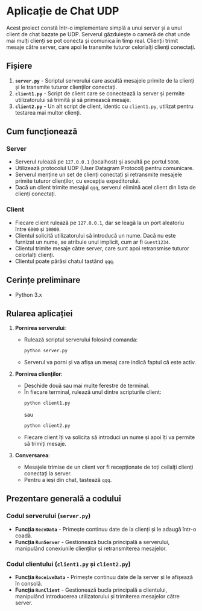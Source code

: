 # Aplicație de Chat UDP

Acest proiect constă într-o implementare simplă a unui server și a unui client de chat bazate pe UDP. Serverul găzduiește o cameră de chat unde mai mulți clienți se pot conecta și comunica în timp real. Clienții trimit mesaje către server, care apoi le transmite tuturor celorlalți clienți conectați.

## Fișiere

1. **`server.py`** - Scriptul serverului care ascultă mesajele primite de la clienți și le transmite tuturor clienților conectați.
2. **`client1.py`** - Script de client care se conectează la server și permite utilizatorului să trimită și să primească mesaje.
3. **`client2.py`** - Un alt script de client, identic cu `client1.py`, utilizat pentru testarea mai multor clienți.

## Cum funcționează

### Server
- Serverul rulează pe `127.0.0.1` (localhost) și ascultă pe portul `5000`.
- Utilizează protocolul UDP (User Datagram Protocol) pentru comunicare.
- Serverul menține un set de clienți conectați și retransmite mesajele primite tuturor clienților, cu excepția expeditorului.
- Dacă un client trimite mesajul `qqq`, serverul elimină acel client din lista de clienți conectați.

### Client
- Fiecare client rulează pe `127.0.0.1`, dar se leagă la un port aleatoriu între `6000` și `10000`.
- Clientul solicită utilizatorului să introducă un nume. Dacă nu este furnizat un nume, se atribuie unul implicit, cum ar fi `Guest1234`.
- Clientul trimite mesaje către server, care sunt apoi retransmise tuturor celorlalți clienți.
- Clientul poate părăsi chatul tastând `qqq`.

## Cerințe preliminare

- Python 3.x

## Rularea aplicației

1. **Pornirea serverului**:
   - Rulează scriptul serverului folosind comanda:
     ```bash
     python server.py
     ```
   - Serverul va porni și va afișa un mesaj care indică faptul că este activ.

2. **Pornirea clienților**:
   - Deschide două sau mai multe ferestre de terminal.
   - În fiecare terminal, rulează unul dintre scripturile client:
     ```bash
     python client1.py
     ```
     sau
     ```bash
     python client2.py
     ```
   - Fiecare client îți va solicita să introduci un nume și apoi îți va permite să trimiți mesaje.

3. **Conversarea**:
   - Mesajele trimise de un client vor fi recepționate de toți ceilalți clienți conectați la server.
   - Pentru a ieși din chat, tastează `qqq`.

## Prezentare generală a codului

### Codul serverului (`server.py`)
- **Funcția `RecvData`** - Primește continuu date de la clienți și le adaugă într-o coadă.
- **Funcția `RunServer`** - Gestionează bucla principală a serverului, manipulând conexiunile clienților și retransmiterea mesajelor.

### Codul clientului (`client1.py` și `client2.py`)
- **Funcția `ReceiveData`** - Primește continuu date de la server și le afișează în consolă.
- **Funcția `RunClient`** - Gestionează bucla principală a clientului, manipulând introducerea utilizatorului și trimiterea mesajelor către server.
